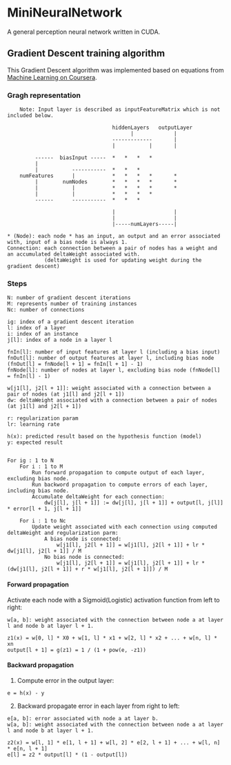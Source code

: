 
# MiniNeuralNetwork

A general perception neural network written in CUDA.

## Gradient Descent training algorithm
This Gradient Descent algorithm was implemented based on equations from [Machine Learning on Coursera](https://www.coursera.org/learn/machine-learning).

### Gragh representation
        Note: Input layer is described as inputFeatureMatrix which is not included below.

                                      hiddenLayers   outputLayer
                                            |             |
                                      -------------       |
                                      |           |       |
        
             ------  biasInput -----  *   *   *   *
             |
             |           -----------  *   *   *
        numFeatures      |            *   *   *   *       *
             |        numNodes        *   *   *   *       *
             |           |            *   *   *   *       *
             |           |            *   *   *   *
             ------      -----------  *   *   *

                                      |                   |
                                      |                   |
                                      |-----numLayers-----|

    * (Node): each node * has an input, an output and an error associated with, input of a bias node is always 1.
    Connection: each connection between a pair of nodes has a weight and an accumulated deltaWeight associated with.
                (deltaWeight is used for updating weight during the gradient descent)

### Steps
    N: number of gradient descent iterations
    M: represents number of training instances
    Nc: number of connections

    ig: index of a gradient descent iteration
    l: index of a layer
    i: index of an instance
    j[l]: index of a node in a layer l
    
    fnIn[l]: number of input features at layer l (including a bias input)
    fnOut[l]: number of output features at layer l, including bias node (fnOut[l] = fnNode[l + 1] = fnIn[l + 1] - 1)
    fnNode[l]: number of nodes at layer l, excluding bias node (fnNode[l] = fnIn[l] - 1)
    
    w[j1[l], j2[l + 1]]: weight associated with a connection between a pair of nodes (at j1[l] and j2[l + 1])
    dw: deltaWeight associated with a connection between a pair of nodes (at j1[l] and j2[l + 1])
    
    r: regularization param
    lr: learning rate
    
    h(x): predicted result based on the hypothesis function (model)
    y: expected result
    
    
    For ig : 1 to N
        For i : 1 to M
            Run forward propagation to compute output of each layer, excluding bias node.
            Run backword propagation to compute errors of each layer, including bias node.
            Accumulate deltaWeight for each connection:
                dw[j[l], j[l + 1]] := dw[j[l], j[l + 1]] + output[l, j[l]] * error[l + 1, j[l + 1]]
        
        For i : 1 to Nc
            Update weight associated with each connection using computed deltaWeight and regularization parm:
                A bias node is connected:
                    w[j1[l], j2[l + 1]] = w[j1[l], j2[l + 1]] + lr * dw[j1[l], j2[l + 1]] / M
                No bias node is connected:
                    w[j1[l], j2[l + 1]] = w[j1[l], j2[l + 1]] + lr * (dw[j1[l], j2[l + 1]] + r * w[j1[l], j2[l + 1]]) / M

#### Forward propagation
Activate each node with a Sigmoid(Logistic) activation function from left to right:

    w[a, b]: weight associated with the connection between node a at layer l and node b at layer l + 1.
    
    z1(x) = w[0, l] * X0 + w[1, l] * x1 + w[2, l] * x2 + ... + w[n, l] * xn
    output[l + 1] = g(z1) = 1 / (1 + pow(e, -z1))

#### Backward propagation
  1. Compute error in the output layer:

    e = h(x) - y
    
  2. Backward propagate error in each layer from right to left:

    e[a, b]: error associated with node a at layer b.
    w[a, b]: weight associated with the connection between node a at layer l and node b at layer l + 1.
    
    z2(x) = w[l, 1] * e[1, l + 1] + w[l, 2] * e[2, l + 1] + ... + w[l, n] * e[n, l + 1]
    e[l] = z2 * output[l] * (1 - output[l])
